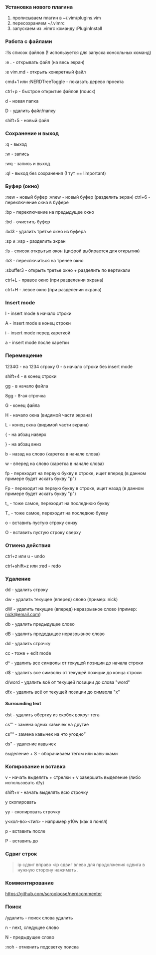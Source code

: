 ### Установка нового плагина
1. прописываем плагин в ~/.vim/plugins.vim
2. пересохраняем ~/.vimrc
3. запускаем из .vimrc команду :PluginInstall

### Работа с файлами

:!ls список файлов (! используется для запуска консольных команд)

:e . - открывать файл (на весь экран)

:e vim.md - открыть конкретный файл

cmd+1 или :NERDTreeToggle - показать дерево проекта

ctrl+p - быстрое открытие файлов (поиск)

d - новая папка

D - удалить файл/папку

shift+5 - новый файл

### Сохранение и выход
:q - выход

:w - запись

:wq - запись и выход

:q! - выход без сохранения (! тут == !important)
 
### Буфер (окно)
:new - новый буфер
:vnew - новый буфер (разделить экран)
ctrl+6 - переключение окна в буфере

:bp - переключение на предыдущее окно

:bd - очистить буфер

:bd3 - удалить третье окно из буфера

:sp и :vsp - разделить экран

:ls - список открытых окон (цифрой выбирается для открытия)

:b3 - переключиться на тренее окно

:sbuffer3 - открыть третье окно + разделить по вертикали

ctrl+L - правое окно (при разделении экрана)

ctrl+H - левое окно (при разделении экрана)

### Insert mode
I - insert mode в начало строки

A - insert mode в конец строки

i - insert mode перед кареткой

a - insert mode после каретки

### Перемещение
1234G - на 1234 строку
0 - в начало строки без insert mode

shift+4 - в конец строки

gg - в начало файла

8gg - 8-ая строчка

G - конец файла

H - начало окна (видимой части экрана)

L - конец окна (видимой части экрана)

{ - на абзац наверх

} - на абзац вниз

b - назад на слово (каретка в начале слова)

w - вперед на слово (каретка в начале слова)

fp - переходит на первую букву в строке, ищет вперед (в данном примере будет искать букву "p")

Fp - переходит на первую букву в строке, ищет назад (в данном примере будет искать букву "p")

t_ - тоже самое, переходит на последнюю букву

T_ - тоже самое, переходит на последюю букву

o - вставить пустую строку снизу

O - вставить пустую строку сверху

### Отмена действия
ctrl+z или u - undo

ctrl+shift+z или :red - redo

### Удаление
dd - удалить строку

dw - удалить текущее (вперед) слово (пример: nick)

dW - удалить текущие (вперед) неразрывное слово (пример: nick@email.com)

db - удалить предыдущее слово

dB - удалить предедыщее неразрывное слово

dd - удалить строчку

cc - тоже + edit mode

d^ - удалить все символы от текущей позиции до начала строки

d$ - удалить все символы от текущей позиции до конца строки

d/word - удалить всё от текущей позиции до слова "word"

dfx - удалить всё от текущей позиции до символа "x"

#### Surrounding text
dst - удалить обертку из скобок вокруг тега

cs"' - замена одних кавычек на другие

cs"<q> - замена кавычек на что угодно

ds" - удаление кавычек

выделение + S - оборачиваем тегом или кавычками

### Копирование и вставка
v - начать выделять + стрелки + v завершить выделение (либо использовать d/y)

shift+v - начать выделять всю строчку

y скопировать

yy - скопировать строчку

y<кол-во><тип> - например y10w (как я понял)

p - вставить после

P - вставить до

### Сдвиг строк
>ip сдвиг вправо
<ip сдвиг влево
для продолжения сдвига в нужную сторону нажимать .

### Комментирование
https://github.com/scrooloose/nerdcommenter

### Поиск
/удалить - поиск слова удалить

n - next, следущее слово

N - предыдущее слово

:noh - отменить подсветку поиска
